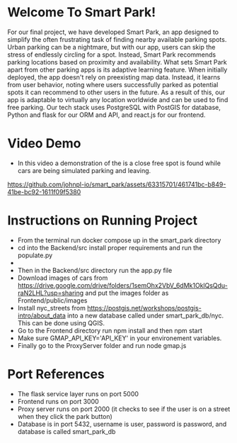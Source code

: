 # Welcome To Smart Park!

For our final project, we have developed Smart Park, an app designed to simplify the often frustrating task of finding nearby available parking spots. Urban parking can be a nightmare, but with our app, users can skip the stress of endlessly circling for a spot. Instead, Smart Park recommends parking locations based on proximity and availability.
What sets Smart Park apart from other parking apps is its adaptive learning feature. When initially deployed, the app doesn't rely on preexisting map data. Instead, it learns from user behavior, noting where users successfully parked as potential spots it can recommend to other users in the future. As a result of this, our app is adaptable to virtually any location worldwide and can be used to find free parking. Our tech stack uses PostgreSQL with PostGIS for database, Python and flask for our ORM and API, and react.js for our frontend. 


# Video Demo
- In this video a demonstration of the is a close free spot is found while cars are being simulated parking and leaving. 

https://github.com/johnpl-io/smart_park/assets/63315701/461741bc-b849-41be-bc92-1611f09f5380


#  Instructions on Running Project

-  From the terminal run docker compose up in the smart_park directory
-  cd into the Backend/src install proper requirements and run the populate.py
- 
-  Then in the Backend/src directory run the app.py file
- Download images of cars from https://drive.google.com/drive/folders/1semOhx2VbV_6dMk1OklQsQdu-raN2LHL?usp=sharing
and put the images folder as Frontend/public/images
- Install nyc_streets from https://postgis.net/workshops/postgis-intro/about_data into a new database called under smart_park_db/nyc.
This can be done using QGIS.
-  Go to the Frontend directory run npm install and then npm start
- Make sure GMAP_API_KEY='API_KEY' in your environement variables.
-  Finally go to the ProxyServer folder and run node gmap.js 

#  Port References

-  The flask service layer runs on port 5000
-  Frontend runs on port 3000
-  Proxy server runs on port 2000 (it checks to see if the user is on a street when they click the park button)
-  Database is in port 5432, username is user, password is password, and database is called smart_park_db
